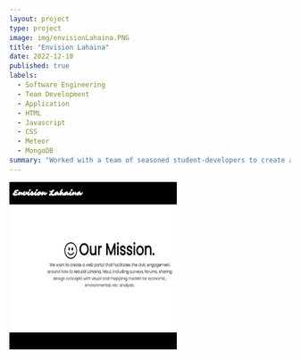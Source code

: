 ```yaml
---
layout: project
type: project
image: img/envisionLahaina.PNG
title: "Envision Lahaina"
date: 2022-12-10
published: true
labels:
  - Software Engineering
  - Team Development
  - Application
  - HTML
  - Javascript
  - CSS
  - Meteor
  - MongoDB
summary: "Worked with a team of seasoned student-developers to create a web-application in support of the recovery from the Lahaina wildfire."
---
```


<img class="img-fluid" src="../img/envisionLahaina.PNG"
    width="300"
    height="300" 
    alt="Envision Lahaina Home" />
